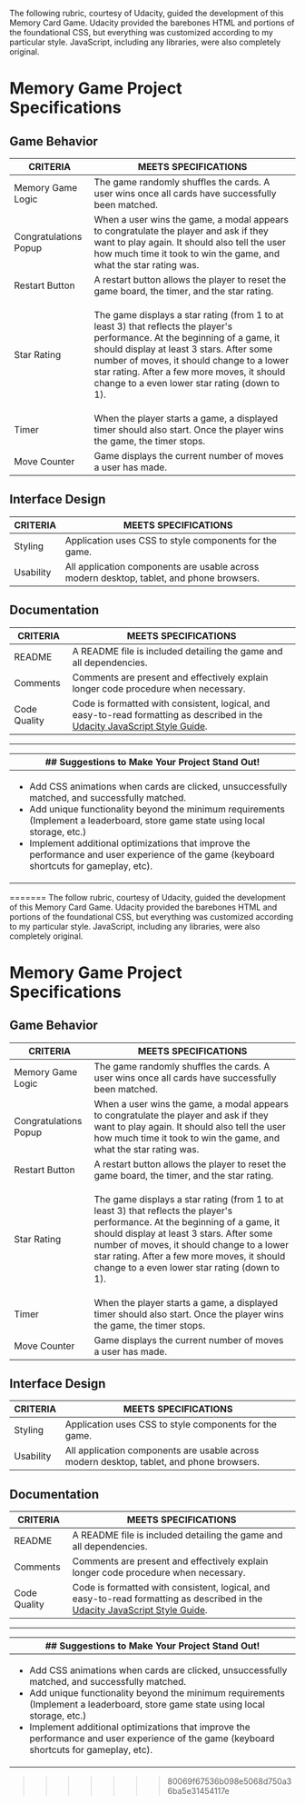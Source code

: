 The following rubric, courtesy of Udacity, guided the development of this Memory Card Game. Udacity provided the barebones HTML and portions of the foundational CSS, but everything was customized according to my particular style. JavaScript, including any libraries, were also completely original. 

# Memory Game Project Specifications

## Game Behavior

| CRITERIA | MEETS SPECIFICATIONS |
| -------- | -------------------- |
| Memory Game Logic | The game randomly shuffles the cards. A user wins once all cards have successfully been matched. |
| Congratulations Popup | When a user wins the game, a modal appears to congratulate the player and ask if they want to play again. It should also tell the user how much time it took to win the game, and what the star rating was. |
| Restart Button | A restart button allows the player to reset the game board, the timer, and the star rating. |
| Star Rating | <p>The game displays a star rating (from 1 to at least 3) that reflects the player's performance. At the beginning of a game, it should display at least 3 stars. After some number of moves, it should change to a lower star rating. After a few more moves, it should change to a even lower star rating (down to 1).</p><p>| The number of moves needed to change the rating is up to you, but it should happen at some point.</p> |
| Timer | When the player starts a game, a displayed timer should also start. Once the player wins the game, the timer stops. |
| Move Counter | Game displays the current number of moves a user has made. |

## Interface Design

| CRITERIA | MEETS SPECIFICATIONS |
| -------- | -------------------- |
| Styling | Application uses CSS to style components for the game. |
| Usability | All application components are usable across modern desktop, tablet, and phone browsers. |

## Documentation

| CRITERIA | MEETS SPECIFICATIONS |
| -------- | -------------------- |
| README | A README file is included detailing the game and all dependencies. |
| Comments | Comments are present and effectively explain longer code procedure when necessary. |
| Code Quality | Code is formatted with consistent, logical, and easy-to-read formatting as described in the [Udacity JavaScript Style Guide](http://udacity.github.io/frontend-nanodegree-styleguide/javascript.html). |

---

| ## Suggestions to Make Your Project Stand Out! |
| --- |
| <ul><li>Add CSS animations when cards are clicked, unsuccessfully matched, and successfully matched.</li><li>Add unique functionality beyond the minimum requirements (Implement a leaderboard, store game state using local storage, etc.)</li><li>Implement additional optimizations that improve the performance and user experience of the game (keyboard shortcuts for gameplay, etc).</li></ul> |
=======
The follow rubric, courtesy of Udacity, guided the development of this Memory Card Game. Udacity provided the barebones HTML and portions of the foundational CSS, but everything was customized according to my particular style. JavaScript, including any libraries, were also completely original. 

# Memory Game Project Specifications

## Game Behavior

| CRITERIA | MEETS SPECIFICATIONS |
| -------- | -------------------- |
| Memory Game Logic | The game randomly shuffles the cards. A user wins once all cards have successfully been matched. |
| Congratulations Popup | When a user wins the game, a modal appears to congratulate the player and ask if they want to play again. It should also tell the user how much time it took to win the game, and what the star rating was. |
| Restart Button | A restart button allows the player to reset the game board, the timer, and the star rating. |
| Star Rating | <p>The game displays a star rating (from 1 to at least 3) that reflects the player's performance. At the beginning of a game, it should display at least 3 stars. After some number of moves, it should change to a lower star rating. After a few more moves, it should change to a even lower star rating (down to 1).</p><p>| The number of moves needed to change the rating is up to you, but it should happen at some point.</p> |
| Timer | When the player starts a game, a displayed timer should also start. Once the player wins the game, the timer stops. |
| Move Counter | Game displays the current number of moves a user has made. |

## Interface Design

| CRITERIA | MEETS SPECIFICATIONS |
| -------- | -------------------- |
| Styling | Application uses CSS to style components for the game. |
| Usability | All application components are usable across modern desktop, tablet, and phone browsers. |

## Documentation

| CRITERIA | MEETS SPECIFICATIONS |
| -------- | -------------------- |
| README | A README file is included detailing the game and all dependencies. |
| Comments | Comments are present and effectively explain longer code procedure when necessary. |
| Code Quality | Code is formatted with consistent, logical, and easy-to-read formatting as described in the [Udacity JavaScript Style Guide](http://udacity.github.io/frontend-nanodegree-styleguide/javascript.html). |

---

| ## Suggestions to Make Your Project Stand Out! |
| --- |
| <ul><li>Add CSS animations when cards are clicked, unsuccessfully matched, and successfully matched.</li><li>Add unique functionality beyond the minimum requirements (Implement a leaderboard, store game state using local storage, etc.)</li><li>Implement additional optimizations that improve the performance and user experience of the game (keyboard shortcuts for gameplay, etc).</li></ul> |
>>>>>>> 80069f67536b098e5068d750a36ba5e31454117e
